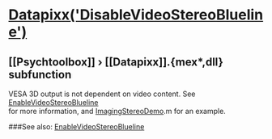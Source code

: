 # [Datapixx('DisableVideoStereoBlueline')](Datapixx-DisableVideoStereoBlueline) 
## [[Psychtoolbox]] &#8250; [[Datapixx]].{mex*,dll} subfunction


VESA 3D output is not dependent on video content. See [EnableVideoStereoBlueline](EnableVideoStereoBlueline)  
for more information, and [ImagingStereoDemo](ImagingStereoDemo).m for an example.  
  


###See also:
[EnableVideoStereoBlueline](Datapixx-EnableVideoStereoBlueline)
